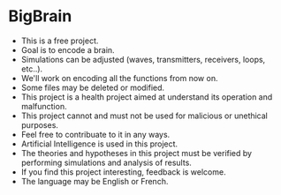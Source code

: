 # BigBrain  
-  This is a free project.
- Goal is to encode a brain.
- Simulations can be adjusted (waves, transmitters, receivers, loops, etc..).
- We'll work on encoding all the functions from now on.
- Some files may be deleted or modified.
- This project is a health project aimed at understand its operation and malfunction.
- This project cannot and must not be used for malicious or unethical purposes.
- Feel free to contribuate to it in any ways.
- Artificial Intelligence is used in this project.
- The theories and hypotheses in this project must be verified by performing simulations and analysis of results.
- If you find this project interesting, feedback is welcome.
- The language may be English or French.
